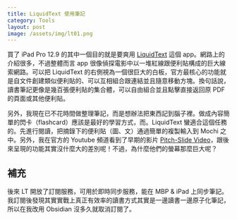 ```yaml
---
title: LiquidText 使用筆記
category: Tools
layout: post
image: /assets/img/lt01.png
---
```


買了 iPad Pro 12.9 的其中一個目的就是要爽用 [LiquidText](https://www.liquidtext.net) 這個 app。網路上的介紹很多，不過整體而言 app 很像偵探電影中以一堆紅線跟便利貼構成的巨大線索網路。可以把 LiquidText 的右側視為一個很巨大的白板，官方最核心的功能就是自文件創建類似便利貼的、可以互相組合跟連結並且隨意移動方塊。換句話說，讀書筆記更像是幾百張便利貼的集合體，可以自由組合並且點擊直接返回原 PDF 的頁面或其他便利貼。

另外，我現在已不花時間做整理筆記，而是想辦法把東西記到腦子裡。做成內容簡單的閃卡（flashcard）應該是最好的學習方式，而。LiquidText 蠻適合這個任務的。先進行閱讀，把摘錄下的便利貼（圖、文）通過簡單的複製輸入到 Mochi 之中。另外，我在官方的 Youtube 頻道看到了早期的影片 [Pitch-Slide Video](https://www.youtube.com/watch?v=ECor5EjrjOI)，跟後來呈現的功能其實沒什麼大的差別呢！不過，為什麼他們的螢幕那麼巨大呢？

## 補充

後來 LT 開放了訂閱服務，可用於即時同步服務，能在 MBP & iPad 上同步筆記。我訂閱後發現其實實戰上真正有效率的讀書方式其實是一邊讀書一邊原子化筆記，所以在我改用 Obsidian 沒多久就取消訂閱了。